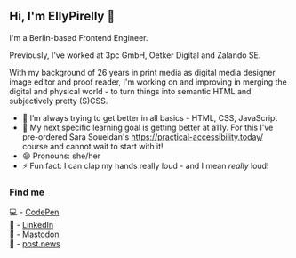 ## Hi, I'm EllyPirelly 👋

I'm a Berlin-based Frontend Engineer.

Previously, I've worked at 3pc GmbH, Oetker Digital and Zalando SE.

With my background of 26 years in print media as digital media designer, image editor and proof reader, I'm working on and improving in merging the digital and physical world - to turn things into semantic HTML and subjectively pretty (S)CSS.

- 🌱 I’m always trying to get better in all basics - HTML, CSS, JavaScript
- 🔭 My next specific learning goal is getting better at a11y. For this I've pre-ordered Sara Soueidan's https://practical-accessibility.today/ course and cannot wait to start with it!
- 😄 Pronouns: she/her
- ⚡ Fun fact: I can clap my hands really loud - and I mean _really_ loud!

### Find me

:computer: - [CodePen](https://codepen.io/ellypirelly/pens/public) <br/>
:bust_in_silhouette: - [LinkedIn](https://www.linkedin.com/in/elle-hanschen/) <br/>
:elephant: - [Mastodon](https://mastodon.world/@EllyPirelly) <br/>
:page_facing_up: - [post.news](https://post.news/ellypirelly)
